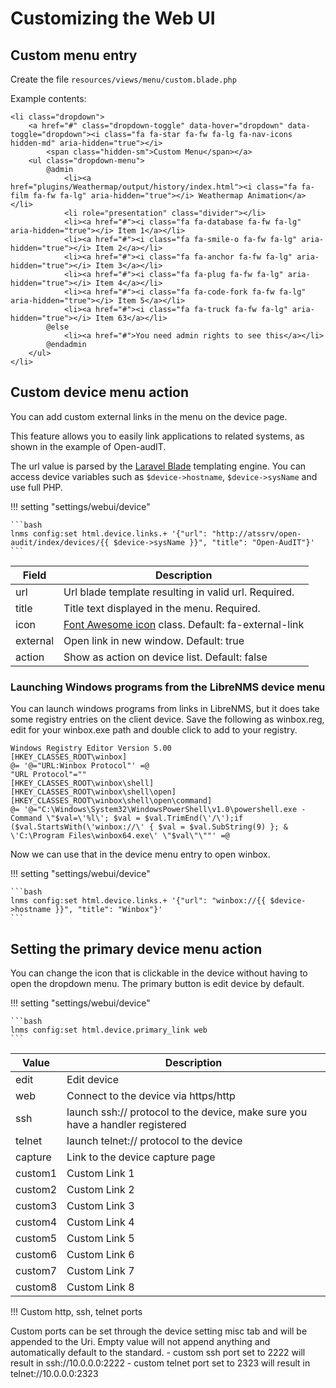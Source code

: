 # Customizing the Web UI

## Custom menu entry

Create the file `resources/views/menu/custom.blade.php`

Example contents:

```blade
<li class="dropdown">
    <a href="#" class="dropdown-toggle" data-hover="dropdown" data-toggle="dropdown"><i class="fa fa-star fa-fw fa-lg fa-nav-icons hidden-md" aria-hidden="true"></i>
        <span class="hidden-sm">Custom Menu</span></a>
    <ul class="dropdown-menu">
        @admin
            <li><a href="plugins/Weathermap/output/history/index.html"><i class="fa fa-film fa-fw fa-lg" aria-hidden="true"></i> Weathermap Animation</a></li>
            <li role="presentation" class="divider"></li>
            <li><a href="#"><i class="fa fa-database fa-fw fa-lg" aria-hidden="true"></i> Item 1</a></li>
            <li><a href="#"><i class="fa fa-smile-o fa-fw fa-lg" aria-hidden="true"></i> Item 2</a></li>
            <li><a href="#"><i class="fa fa-anchor fa-fw fa-lg" aria-hidden="true"></i> Item 3</a></li>
            <li><a href="#"><i class="fa fa-plug fa-fw fa-lg" aria-hidden="true"></i> Item 4</a></li>
            <li><a href="#"><i class="fa fa-code-fork fa-fw fa-lg" aria-hidden="true"></i> Item 5</a></li>
            <li><a href="#"><i class="fa fa-truck fa-fw fa-lg" aria-hidden="true"></i> Item 63</a></li>
        @else
            <li><a href="#">You need admin rights to see this</a></li>
        @endadmin
    </ul>
</li>
```

## Custom device menu action

You can add custom external links in the menu on the device page.

This feature allows you to easily link applications to related
systems, as shown in the example of Open-audIT.

The url value is parsed by the [Laravel Blade](https://laravel.com/docs/blade) templating engine. You
can access device variables such as `$device->hostname`, `$device->sysName` and use full PHP.

!!! setting "settings/webui/device"

    ```bash
    lnms config:set html.device.links.+ '{"url": "http://atssrv/open-audit/index/devices/{{ $device->sysName }}", "title": "Open-AudIT"}'
    ```

| Field | Description |
| ---- | ----------- |
| url | Url blade template resulting in valid url. Required. |
| title | Title text displayed in the menu. Required. |
| icon | [Font Awesome icon](https://fontawesome.com/v4.7/icons/) class. Default: fa-external-link |
| external | Open link in new window. Default: true |
| action | Show as action on device list. Default: false |

### Launching Windows programs from the LibreNMS device menu

You can launch windows programs from links in LibreNMS, but it does take
some registry entries on the client device. Save the following as winbox.reg, 
edit for your winbox.exe path and double click to add to your registry.

```
Windows Registry Editor Version 5.00
[HKEY_CLASSES_ROOT\winbox]
@= '@="URL:Winbox Protocol"' =@
"URL Protocol"=""
[HKEY_CLASSES_ROOT\winbox\shell]
[HKEY_CLASSES_ROOT\winbox\shell\open]
[HKEY_CLASSES_ROOT\winbox\shell\open\command]
@= '@="C:\Windows\System32\WindowsPowerShell\v1.0\powershell.exe -Command \"$val=\'%l\'; $val = $val.TrimEnd(\'/\');if ($val.StartsWith(\'winbox://\' { $val = $val.SubString(9) }; & \'C:\Program Files\winbox64.exe\' \"$val\"\""' =@
```

Now we can use that in the device menu entry to open winbox.

!!! setting "settings/webui/device"

    ```bash
    lnms config:set html.device.links.+ '{"url": "winbox://{{ $device->hostname }}", "title": "Winbox"}'
    ```

## Setting the primary device menu action

You can change the icon that is clickable in the device without having to open the dropdown menu.
The primary button is edit device by default.

!!! setting "settings/webui/device"

    ```bash
    lnms config:set html.device.primary_link web
    ```

| Value | Description |
| ----- | ----------- |
| edit | Edit device |
| web | Connect to the device via https/http |
| ssh | launch ssh:// protocol to the device, make sure you have a handler registered |
| telnet | launch telnet:// protocol to the device |
| capture | Link to the device capture page |
| custom1 | Custom Link 1 |
| custom2 | Custom Link 2 |
| custom3 | Custom Link 3 |
| custom4 | Custom Link 4 |
| custom5 | Custom Link 5 |
| custom6 | Custom Link 6 |
| custom7 | Custom Link 7 |
| custom8 | Custom Link 8 |

!!! Custom http, ssh, telnet ports

Custom ports can be set through the device setting misc tab and will be appended to the Uri. Empty value will not append anything and automatically default to the standard.
	- custom ssh port set to 2222 will result in ssh://10.0.0.0:2222
	- custom telnet port set to 2323 will result in telnet://10.0.0.0:2323
